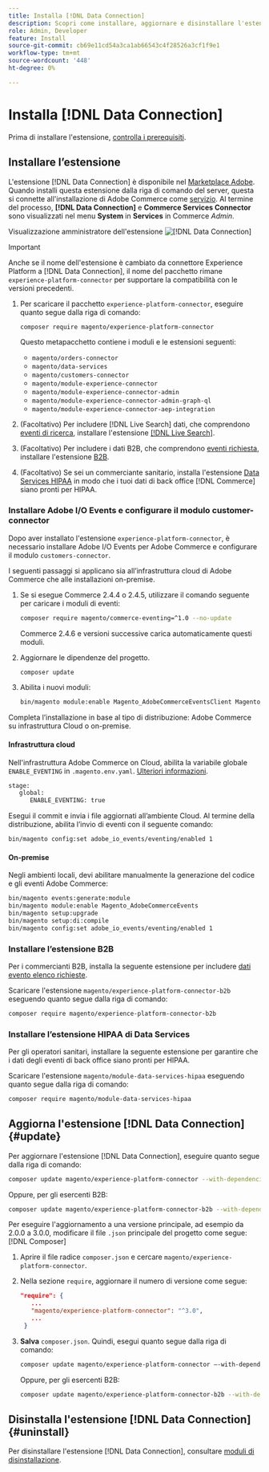 ```yaml
---
title: Installa [!DNL Data Connection]
description: Scopri come installare, aggiornare e disinstallare l'estensione  [!DNL Data Connection]  da Adobe Commerce.
role: Admin, Developer
feature: Install
source-git-commit: cb69e11cd54a3ca1ab66543c4f28526a3cf1f9e1
workflow-type: tm+mt
source-wordcount: '448'
ht-degree: 0%

---
```


# Installa [!DNL Data Connection]

Prima di installare l&#39;estensione, [controlla i prerequisiti](overview.md#prereqs).

## Installare l’estensione

L&#39;estensione [!DNL Data Connection] è disponibile nel [Marketplace Adobe](https://commercemarketplace.adobe.com/magento-experience-platform-connector.html). Quando installi questa estensione dalla riga di comando del server, questa si connette all&#39;installazione di Adobe Commerce come [servizio](../landing/saas.md). Al termine del processo, **[!DNL Data Connection]** e **Commerce Services Connector** sono visualizzati nel menu **System** in **Services** in Commerce _Admin_.

Visualizzazione amministratore dell&#39;estensione ![[!DNL Data Connection]](assets/epc-adminui.png)

>[!IMPORTANT]
>
>Anche se il nome dell&#39;estensione è cambiato da connettore Experience Platform a [!DNL Data Connection], il nome del pacchetto rimane `experience-platform-connector` per supportare la compatibilità con le versioni precedenti.

1. Per scaricare il pacchetto `experience-platform-connector`, eseguire quanto segue dalla riga di comando:

   ```bash
   composer require magento/experience-platform-connector
   ```

   Questo metapacchetto contiene i moduli e le estensioni seguenti:

   - `magento/orders-connector`
   - `magento/data-services`
   - `magento/customers-connector`
   - `magento/module-experience-connector`
   - `magento/module-experience-connector-admin`
   - `magento/module-experience-connector-admin-graph-ql`
   - `magento/module-experience-connector-aep-integration`

1. (Facoltativo) Per includere [!DNL Live Search] dati, che comprendono [eventi di ricerca](events.md#search-events), installare l&#39;estensione [[!DNL Live Search]](../live-search/install.md).

1. (Facoltativo) Per includere i dati B2B, che comprendono [eventi richiesta](events.md#b2b-events), installare l&#39;estensione [B2B](#install-the-b2b-extension).

1. (Facoltativo) Se sei un commerciante sanitario, installa l&#39;estensione [Data Services HIPAA](#install-the-data-services-hipaa-extension) in modo che i tuoi dati di back office [!DNL Commerce] siano pronti per HIPAA.

### Installare Adobe I/O Events e configurare il modulo customer-connector

Dopo aver installato l&#39;estensione `experience-platform-connector`, è necessario installare Adobe I/O Events per Adobe Commerce e configurare il modulo `customers-connector`.

I seguenti passaggi si applicano sia all’infrastruttura cloud di Adobe Commerce che alle installazioni on-premise.

1. Se si esegue Commerce 2.4.4 o 2.4.5, utilizzare il comando seguente per caricare i moduli di eventi:

   ```bash
   composer require magento/commerce-eventing=^1.0 --no-update
   ```

   Commerce 2.4.6 e versioni successive carica automaticamente questi moduli.

1. Aggiornare le dipendenze del progetto.

   ```bash
   composer update
   ```

1. Abilita i nuovi moduli:

   ```bash
   bin/magento module:enable Magento_AdobeCommerceEventsClient Magento_AdobeCommerceEventsGenerator Magento_AdobeIoEventsClient Magento_AdobeCommerceOutOfProcessExtensibility
   ```

Completa l’installazione in base al tipo di distribuzione: Adobe Commerce su infrastruttura Cloud o on-premise.

#### Infrastruttura cloud

Nell&#39;infrastruttura Adobe Commerce on Cloud, abilita la variabile globale `ENABLE_EVENTING` in `.magento.env.yaml`. [Ulteriori informazioni](https://experienceleague.adobe.com/docs/commerce-cloud-service/user-guide/configure/env/stage/variables-global.html#enable_eventing).

```bash
stage:
   global:
      ENABLE_EVENTING: true
```

Esegui il commit e invia i file aggiornati all’ambiente Cloud. Al termine della distribuzione, abilita l’invio di eventi con il seguente comando:

```bash
bin/magento config:set adobe_io_events/eventing/enabled 1
```

#### On-premise

Negli ambienti locali, devi abilitare manualmente la generazione del codice e gli eventi Adobe Commerce:

```bash
bin/magento events:generate:module
bin/magento module:enable Magento_AdobeCommerceEvents
bin/magento setup:upgrade
bin/magento setup:di:compile
bin/magento config:set adobe_io_events/eventing/enabled 1
```

### Installare l’estensione B2B

Per i commercianti B2B, installa la seguente estensione per includere [dati evento elenco richieste](events.md#b2b-events).

Scaricare l&#39;estensione `magento/experience-platform-connector-b2b` eseguendo quanto segue dalla riga di comando:

```bash
composer require magento/experience-platform-connector-b2b
```

### Installare l’estensione HIPAA di Data Services

Per gli operatori sanitari, installare la seguente estensione per garantire che i dati degli eventi di back office siano pronti per HIPAA.

Scaricare l&#39;estensione `magento/module-data-services-hipaa` eseguendo quanto segue dalla riga di comando:

```bash
composer require magento/module-data-services-hipaa
```

## Aggiorna l&#39;estensione [!DNL Data Connection] {#update}

Per aggiornare l&#39;estensione [!DNL Data Connection], eseguire quanto segue dalla riga di comando:

```bash
composer update magento/experience-platform-connector --with-dependencies
```

Oppure, per gli esercenti B2B:

```bash
composer update magento/experience-platform-connector-b2b --with-dependencies
```

Per eseguire l&#39;aggiornamento a una versione principale, ad esempio da 2.0.0 a 3.0.0, modificare il file `.json` principale del progetto come segue:[!DNL Composer]

1. Aprire il file radice `composer.json` e cercare `magento/experience-platform-connector`.

1. Nella sezione `require`, aggiornare il numero di versione come segue:

   ```json
   "require": {
      ...
      "magento/experience-platform-connector": "^3.0",
      ...
    }
   ```

1. **Salva** `composer.json`. Quindi, esegui quanto segue dalla riga di comando:

   ```bash
   composer update magento/experience-platform-connector –-with-dependencies
   ```

   Oppure, per gli esercenti B2B:

   ```bash
   composer update magento/experience-platform-connector-b2b --with-dependencies
   ```

## Disinstalla l&#39;estensione [!DNL Data Connection] {#uninstall}

Per disinstallare l&#39;estensione [!DNL Data Connection], consultare [moduli di disinstallazione](https://experienceleague.adobe.com/docs/commerce-operations/installation-guide/tutorials/uninstall-modules.html).
